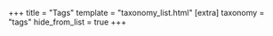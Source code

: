 +++
title = "Tags"
template = "taxonomy_list.html"
[extra]
  taxonomy = "tags"
  hide_from_list = true
+++
